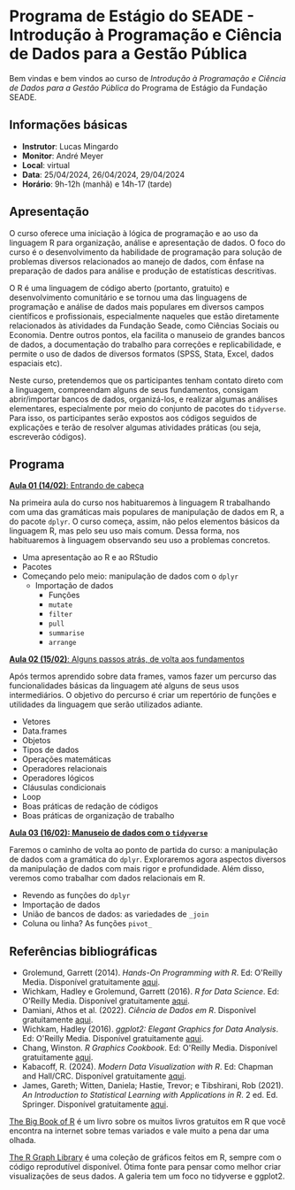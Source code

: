 # Programa de Estágio do SEADE - Introdução à Programação e Ciência de Dados para a Gestão Pública

Bem vindas e bem vindos ao curso de _Introdução à Programação e Ciência de Dados para a Gestão Pública_ do Programa de Estágio da Fundação SEADE.

## Informações básicas

* **Instrutor**: Lucas Mingardo 
* **Monitor**: André Meyer
* **Local**: virtual
* **Data**: 25/04/2024, 26/04/2024, 29/04/2024
* **Horário**:  9h-12h (manhã) e 14h-17 (tarde)

## Apresentação

O curso oferece uma iniciação à lógica de programação e ao uso da linguagem R para organização, análise e apresentação de dados. O foco do curso é o desenvolvimento da habilidade de programação para solução de problemas diversos relacionados ao manejo de dados, com ênfase na preparação de dados para análise e produção de estatísticas descritivas. 

O R é uma linguagem de código aberto (portanto, gratuito) e desenvolvimento comunitário e se tornou uma das linguagens de programação e análise de dados mais populares em diversos campos científicos e profissionais, especialmente naqueles que estão diretamente relacionados às atividades da Fundação Seade, como Ciências Sociais ou Economia. Dentre outros pontos, ela facilita o manuseio de grandes bancos de dados, a documentação do trabalho para correções e replicabilidade, e permite o uso de dados de diversos formatos (SPSS, Stata, Excel, dados espaciais etc).

Neste curso, pretendemos que os participantes tenham contato direto com a linguagem, compreendam alguns de seus fundamentos, consigam abrir/importar bancos de dados, organizá-los, e realizar algumas análises elementares, especialmente por meio do conjunto de pacotes do `tidyverse`. Para isso, os participantes serão expostos aos códigos seguidos de explicações e terão de resolver algumas atividades práticas (ou seja, escreverão códigos).

## Programa

[**Aula 01 (14/02)**: Entrando de cabeça](/turmas/2024_estagio_turma1/classes/class-01.md) 

Na primeira aula do curso nos habituaremos à linguagem R trabalhando com uma das gramáticas mais populares de manipulação de dados em R, a do pacote `dplyr`. O curso começa, assim, não pelos elementos básicos da linguagem R, mas pelo seu uso mais comum. Dessa forma, nos habituaremos à linguagem observando seu uso a problemas concretos.

* Uma apresentação ao R e ao RStudio
* Pacotes
* Começando pelo meio: manipulação de dados com o `dplyr`
  + Importação de dados
	+ Funções
	+ `mutate`
	+ `filter`
	+ `pull`
	+ `summarise`
	+ `arrange`

[**Aula 02 (15/02)**: Alguns passos atrás, de volta aos fundamentos](/turmas/2024_estagio_turma1/classes/class-02.md) 

Após termos aprendido sobre data frames, vamos fazer um percurso das funcionalidades básicas da linguagem até alguns de seus usos intermediários. O objetivo do percurso é criar um repertório de funções e utilidades da linguagem que serão utilizados adiante.

* Vetores
* Data.frames
* Objetos
* Tipos de dados
* Operações matemáticas
* Operadores relacionais 
* Operadores lógicos
*	Cláusulas condicionais
* Loop
* Boas práticas de redação de códigos
* Boas práticas de organização de trabalho

[**Aula 03 (16/02): Manuseio de dados com o `tidyverse`**](/turmas/2024_estagio_turma1/classes/class-03.md) 

Faremos o caminho de volta ao ponto de partida do curso: a manipulação de dados com a gramática do `dplyr`. Exploraremos agora aspectos diversos da manipulação de dados com mais rigor e profundidade. Além disso, veremos como trabalhar com dados relacionais em R.

* Revendo as funções do `dplyr`
* Importação de dados
* União de bancos de dados: as variedades de `_join`
* Coluna ou linha? As funções `pivot_` 

## Referências bibliográficas

-   Grolemund, Garrett (2014). _Hands-On Programming with R_. Ed: O'Reilly Media. Disponível gratuitamente [aqui](https://rstudio-education.github.io/hopr/).
-   Wichkam, Hadley e Grolemund, Garrett (2016). _R for Data Science_. Ed: O'Reilly Media. Disponível gratuitamente [aqui](http://r4ds.had.co.nz/data-visualisation.html).
-   Damiani, Athos et al. (2022). _Ciência de Dados em R_. Disponível gratuitamente [aqui](https://livro.curso-r.com/index.html).
-   Wichkam, Hadley (2016). _ggplot2: Elegant Graphics for Data Analysis_. Ed: O'Reilly Media. Disponível gratuitamente [aqui](https://ggplot2-book.org/).
-   Chang, Winston. _R Graphics Cookbook_. Ed: O'Reilly Media. Disponível gratuitamente [aqui](https://r-graphics.org/index.html).
- Kabacoff, R. (2024). _Modern Data Visualization with R_. Ed: Chapman and Hall/CRC. Disponível gratuitamente [aqui](https://rkabacoff.github.io/datavis/).
-   James, Gareth; Witten, Daniela; Hastie, Trevor; e Tibshirani, Rob (2021). _An Introduction to Statistical Learning with Applications in R_. 2 ed. Ed. Springer. Disponível gratuitamente [aqui](https://hastie.su.domains/ISLR2/ISLRv2_website.pdf).

[The Big Book of R](https://www.bigbookofr.com/index.html) é um livro sobre os muitos livros gratuitos em R que você encontra na internet sobre temas variados e vale muito a pena dar uma olhada.

[The R Graph Library](https://r-graph-gallery.com/) é uma coleção de gráficos feitos em R, sempre com o código reprodutível disponível. Ótima fonte para pensar como melhor criar visualizações de seus dados. A galeria tem um foco no tidyverse e ggplot2.



